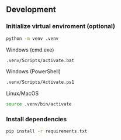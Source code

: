 ## Development

### Initialize virtual enviroment (optional)

```sh
python -m venv .venv
```
Windows (cmd.exe)
```sh
.venv/Scripts/activate.bat
```
Windows (PowerShell)
```sh
.venv/Scripts/Activate.ps1
```
Linux/MacOS
```sh
source .venv/bin/activate
```


### Install dependencies

```sh
pip install -r requirements.txt
```